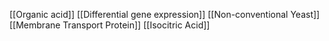 [[Organic acid]]
[[Differential gene expression]]
[[Non-conventional Yeast]]
[[Membrane Transport Protein]]
[[Isocitric Acid]]
